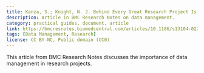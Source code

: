 ```yaml
---
title: Kanza, S.; Knight, N. J. Behind Every Great Research Project Is Great Data Management
description: Article in BMC Research Notes on data management.
category: practical guides, document, article
link: https://bmcresnotes.biomedcentral.com/articles/10.1186/s13104-022-05908-5
tags: [Data Management, Research]
license: CC BY-NC, Public domain (CC0)
---
```


This article from BMC Research Notes discusses the importance of data management in research projects.
